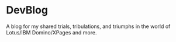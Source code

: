 # DevBlog

A blog for my shared trials, tribulations, and triumphs in the world of Lotus/IBM Domino/XPages and more.

<!--
orange: #d07922
deep blue: #2c3e50
-->
